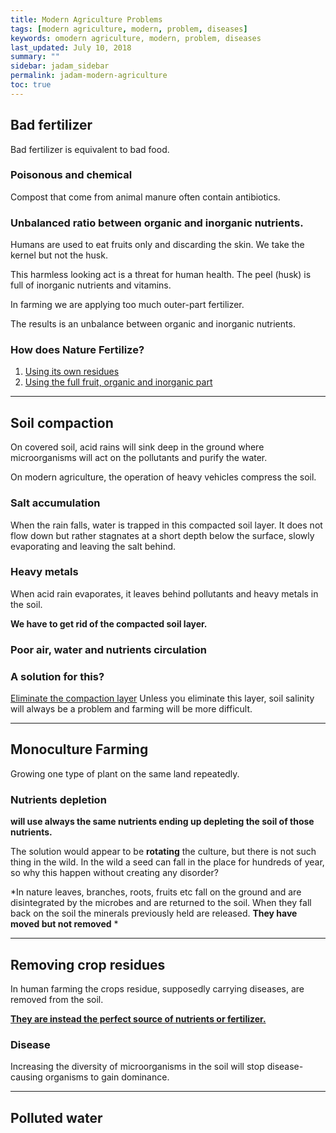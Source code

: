 ```yaml
---
title: Modern Agriculture Problems
tags: [modern agriculture, modern, problem, diseases]
keywords: omodern agriculture, modern, problem, diseases
last_updated: July 10, 2018
summary: ""
sidebar: jadam_sidebar
permalink: jadam-modern-agriculture
toc: true
---
```


## Bad fertilizer
Bad fertilizer is equivalent to bad food.

### Poisonous and chemical
Compost that come from animal manure often contain antibiotics.

### Unbalanced ratio between organic and inorganic nutrients.
Humans are used to eat fruits only and discarding the skin. We take the kernel but not the husk.

This harmless looking act is a threat for human health.
The peel (husk) is full of inorganic nutrients and vitamins.

In farming we are applying too much outer-part fertilizer.

The results is an unbalance between organic and inorganic nutrients.

### How does Nature Fertilize? 
1. [Using its own residues](jadam-nature-does-it.html/#fertilizer)
2. [Using the full fruit, organic and inorganic part](jadam-nature-does-it.html/#fertilizer)


---
## Soil compaction
On covered soil, acid rains will sink deep in the ground where microorganisms will act on the pollutants and purify the water.

On modern agriculture, the operation of heavy vehicles compress the soil.

### Salt accumulation 
When the rain falls, water is trapped in this compacted soil layer. It does not flow down but rather stagnates at a short depth below the surface, slowly evaporating and leaving the salt behind.

### Heavy metals

When acid rain evaporates, it leaves behind pollutants and heavy metals in the soil.

**We have to get rid of the compacted soil layer.**

### Poor air, water and nutrients circulation

### A solution for this? 
[Eliminate the compaction layer]()
Unless you eliminate this layer, soil salinity will always be a problem and farming will be more difficult.

---
## Monoculture Farming
Growing one type of plant on the same land repeatedly.

### Nutrients depletion
**will use always the same nutrients ending up depleting the soil of those nutrients.**

The solution would appear to be **rotating** the culture, but there is not such thing in the wild. In the wild a seed can fall in the place for hundreds of year, so why this happen without creating any disorder?

*In nature leaves, branches, roots, fruits etc fall on the ground and are disintegrated by the microbes and are returned to the soil. When they fall back on the soil the minerals previously held are released. **They have moved but not removed** *

---
## Removing crop residues
In human farming the crops residue, supposedly carrying diseases, are removed from the soil. 

[**They are instead the perfect source of nutrients or fertilizer.**](jadam-nature-does-it.html/#fertilizer)

### Disease

Increasing the diversity of microorganisms in the soil will stop disease-causing organisms to gain dominance.


---
## Polluted water


